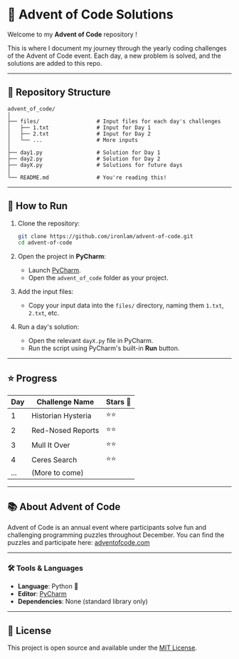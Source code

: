 # 🎄 Advent of Code Solutions

Welcome to my **Advent of Code** repository !

This is where I document my journey through the yearly coding challenges of the Advent of Code event. 
Each day, a new problem is solved, and the solutions are added to this repo.

---

## 📁 Repository Structure

```plaintext
advent_of_code/
│
├── files/                  # Input files for each day's challenges
│   ├── 1.txt               # Input for Day 1
│   ├── 2.txt               # Input for Day 2
│   └── ...                 # More inputs
│
├── day1.py                 # Solution for Day 1
├── day2.py                 # Solution for Day 2
├── dayX.py                 # Solutions for future days
│
└── README.md               # You're reading this!
```

---

## 🚀 How to Run

1. Clone the repository:
   ```bash
   git clone https://github.com/ironlam/advent-of-code.git
   cd advent-of-code
   ```

2. Open the project in **PyCharm**:
   - Launch [PyCharm](https://www.jetbrains.com/pycharm/).
   - Open the `advent_of_code` folder as your project.

3. Add the input files:
   - Copy your input data into the `files/` directory, naming them `1.txt`, `2.txt`, etc.

4. Run a day's solution:
   - Open the relevant `dayX.py` file in PyCharm.
   - Run the script using PyCharm's built-in **Run** button.

---

## ⭐ Progress

| Day | Challenge Name     | Stars 🌟 |
|-----|--------------------|----------|
| 1   | Historian Hysteria | ⭐⭐       |
| 2   | Red-Nosed Reports  | ⭐⭐       |
| 3   | Mull It Over       | ⭐⭐       |
| 4   | Ceres Search       | ⭐⭐       |
| ... | (More to come)     |          |

---

## 📚 About Advent of Code

Advent of Code is an annual event where participants solve fun and challenging programming puzzles throughout December. You can find the puzzles and participate here: [adventofcode.com](https://adventofcode.com/)

---

### 🛠 Tools & Languages

- **Language**: Python 🐍
- **Editor**: [PyCharm](https://www.jetbrains.com/pycharm/)
- **Dependencies**: None (standard library only)

---

## 📝 License

This project is open source and available under the [MIT License](LICENSE).
```